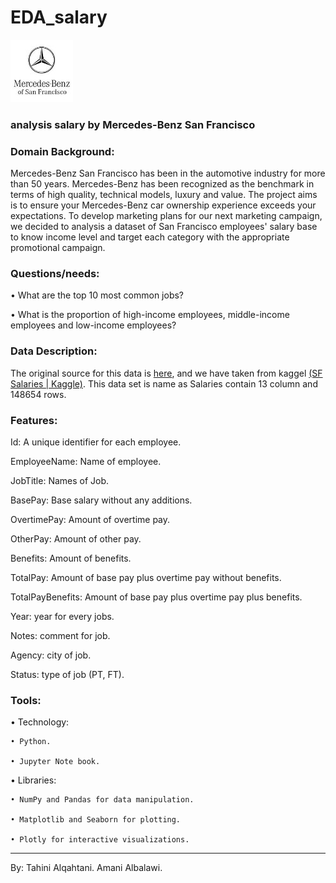 
# EDA_salary
<img src="logo.jpg" width="100" height="100" alt=""><br>
### analysis salary by Mercedes-Benz San Francisco

### Domain Background:
Mercedes-Benz San Francisco has been in the automotive industry for more than 50 years. 
Mercedes-Benz has been recognized as the benchmark in terms of high quality, technical models, luxury and value. 
The project aims is to ensure your Mercedes-Benz car ownership experience exceeds your expectations. 
To develop marketing plans for our next marketing campaign, we decided to analysis a dataset of San Francisco employees' 
salary base to know income level and target each category with the appropriate promotional campaign. 

### Questions/needs: 

•       What are the top 10 most common jobs?
	
•	What is the proportion of high-income employees, middle-income employees and low-income employees?
 

### Data Description:

The original source for this data is <a href="https://transparentcalifornia.com/salaries/san-francisco/" title="Go totransparentcalifornia.com/salaries/san-francisco/">here</a>, and we have taken from kaggel <a href="https://www.kaggle.com/kaggle/sf-salaries" title="Go kaggle.com/kaggle/sf-salaries">(SF Salaries | Kaggle)</a>.
This data set is name as Salaries contain 13 column and 148654 rows.

### Features:

Id: A unique identifier for each employee.

EmployeeName: Name of employee.

JobTitle: Names of Job.

BasePay: Base salary without any additions.

OvertimePay: Amount of overtime pay.

OtherPay: Amount of other pay.

Benefits: Amount of benefits.

TotalPay: Amount of base pay plus overtime pay without benefits.

TotalPayBenefits: Amount of base pay plus overtime pay plus benefits.

Year: year for every jobs.

Notes: comment for job.

Agency: city of job.

Status: type of job (PT, FT).

### Tools:

• Technology:

	• Python.

	• Jupyter Note book.

• Libraries:

	• NumPy and Pandas for data manipulation.

	• Matplotlib and Seaborn for plotting.

	• Plotly for interactive visualizations.



______________________________________________________________________
By: Tahini Alqahtani.
    Amani Albalawi.
